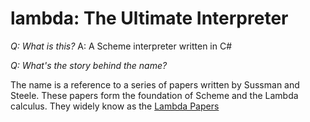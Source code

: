lambda: The Ultimate Interpreter
======

_Q: What is this?_ 
A: A Scheme interpreter written in C#

 _Q: What's the story behind the name?_
 
 The name is a reference to a series of papers written by Sussman and Steele. These papers form the foundation of Scheme and the Lambda calculus. They widely know as the [Lambda Papers](http://en.wikipedia.org/wiki/Lambda_Papers#The_Lambda_Papers)
